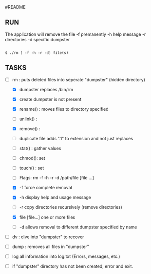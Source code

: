 #README

## RUN

The application will remove the file
 -f premanently
 -h help message
 -r directories
 -d specific dumpster

```

$ ./rm [ -f -h -r -d] file(s)

```

## TASKS

- [ ] rm : puts deleted files into seperate "dumpster" (hidden directory)

	- [x] dumpster replaces /bin/rm
	- [x] create dumpster is not present
	- [x] rename() : moves files to directory specified
	- [ ] unlink() : 
	- [x] remove() :
	- [ ] duplicate file adds ".1" to extension and not just replaces
	- [ ] stat() : gather values 
	- [ ] chmod(): set
	- [ ] touch() : set

	- [ ] Flags: rm -f -h -r -d /path/file [file ...]
	- [x] -f force complete removal
	- [x] -h display help and usage message
	- [ ] -r copy directories recursively (remove directories)
	- [x] file [file...] one or more files
	- [ ] -d allows removal to different dumpster specified by name

- [ ] dv : dive into "dumpster" to recover 



- [ ] dump : removes all files in "dumpster"

- [ ] log all information into log.txt (Errors, messages, etc.)
- [ ] if "dumpster" directory has not been created, error and exit.
